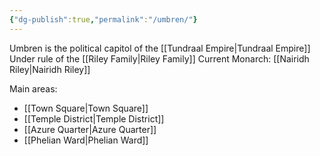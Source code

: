 ```yaml
---
{"dg-publish":true,"permalink":"/umbren/"}
---
```



Umbren is the political capitol of the [[Tundraal Empire\|Tundraal Empire]] Under rule of the [[Riley Family\|Riley Family]] Current Monarch: [[Nairidh Riley\|Nairidh Riley]] 

Main areas:
- [[Town Square\|Town Square]]
- [[Temple District\|Temple District]]
- [[Azure Quarter\|Azure Quarter]]
- [[Phelian Ward\|Phelian Ward]]